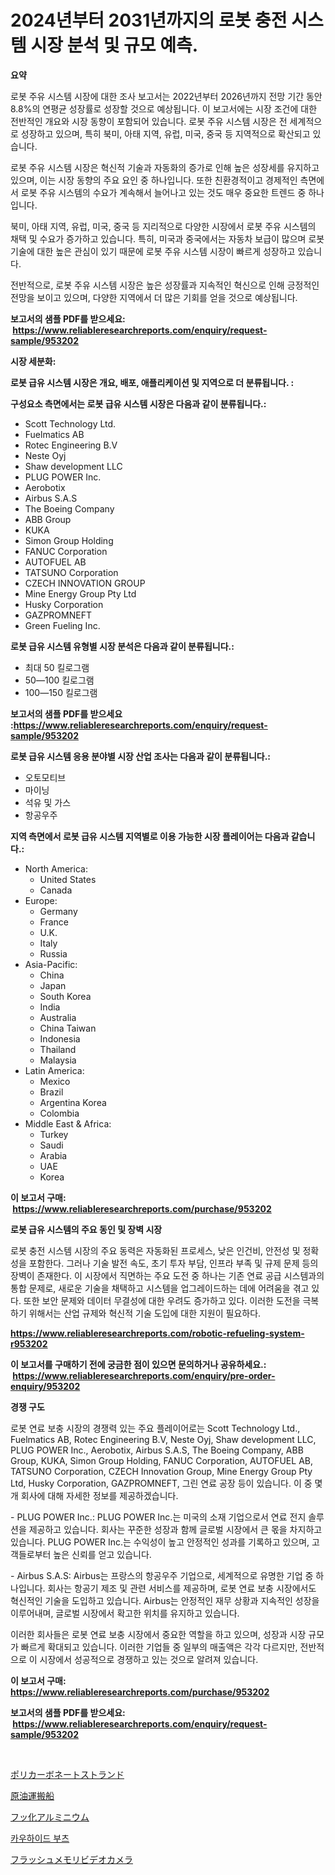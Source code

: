 <p><h1>2024년부터 2031년까지의 로봇 충전 시스템 시장 분석 및 규모 예측.</h1></p><p><strong>요약</strong></p>
<p><p>로봇 주유 시스템 시장에 대한 조사 보고서는 2022년부터 2026년까지 전망 기간 동안 8.8%의 연평균 성장률로 성장할 것으로 예상됩니다. 이 보고서에는 시장 조건에 대한 전반적인 개요와 시장 동향이 포함되어 있습니다. 로봇 주유 시스템 시장은 전 세계적으로 성장하고 있으며, 특히 북미, 아태 지역, 유럽, 미국, 중국 등 지역적으로 확산되고 있습니다.</p><p>로봇 주유 시스템 시장은 혁신적 기술과 자동화의 증가로 인해 높은 성장세를 유지하고 있으며, 이는 시장 동향의 주요 요인 중 하나입니다. 또한 친환경적이고 경제적인 측면에서 로봇 주유 시스템의 수요가 계속해서 늘어나고 있는 것도 매우 중요한 트렌드 중 하나입니다.</p><p>북미, 아태 지역, 유럽, 미국, 중국 등 지리적으로 다양한 시장에서 로봇 주유 시스템의 채택 및 수요가 증가하고 있습니다. 특히, 미국과 중국에서는 자동차 보급이 많으며 로봇 기술에 대한 높은 관심이 있기 때문에 로봇 주유 시스템 시장이 빠르게 성장하고 있습니다.</p><p>전반적으로, 로봇 주유 시스템 시장은 높은 성장률과 지속적인 혁신으로 인해 긍정적인 전망을 보이고 있으며, 다양한 지역에서 더 많은 기회를 얻을 것으로 예상됩니다.</p></p>
<p><strong>보고서의 샘플 PDF를 받으세요: &nbsp;<a href="https://www.reliableresearchreports.com/enquiry/request-sample/953202">https://www.reliableresearchreports.com/enquiry/request-sample/953202</a></strong></p>
<p><strong>시장 세분화:</strong></p>
<p><strong> 로봇 급유 시스템 시장은 개요, 배포, 애플리케이션 및 지역으로 더 분류됩니다. :</strong></p>
<p><strong>구성요소 측면에서는 로봇 급유 시스템 시장은 다음과 같이 분류됩니다.:</strong></p>
<p><ul><li>Scott Technology Ltd.</li><li>Fuelmatics AB</li><li>Rotec Engineering B.V</li><li>Neste Oyj</li><li>Shaw development LLC</li><li>PLUG POWER Inc.</li><li>Aerobotix</li><li>Airbus S.A.S</li><li>The Boeing Company</li><li>ABB Group</li><li>KUKA</li><li>Simon Group Holding</li><li>FANUC Corporation</li><li>AUTOFUEL AB</li><li>TATSUNO Corporation</li><li>CZECH INNOVATION GROUP</li><li>Mine Energy Group Pty Ltd</li><li>Husky Corporation</li><li>GAZPROMNEFT</li><li>Green Fueling Inc.</li></ul></p>
<p><strong> 로봇 급유 시스템 유형별 시장 분석은 다음과 같이 분류됩니다.:</strong></p>
<p><ul><li>최대 50 킬로그램</li><li>50—100 킬로그램</li><li>100—150 킬로그램</li></ul></p>
<p><strong>보고서의 샘플 PDF를 받으세요 :<a href="https://www.reliableresearchreports.com/enquiry/request-sample/953202">https://www.reliableresearchreports.com/enquiry/request-sample/953202</a></strong></p>
<p><strong> 로봇 급유 시스템 응용 분야별 시장 산업 조사는 다음과 같이 분류됩니다.:</strong></p>
<p><ul><li>오토모티브</li><li>마이닝</li><li>석유 및 가스</li><li>항공우주</li></ul></p>
<p><strong>지역 측면에서 로봇 급유 시스템 지역별로 이용 가능한 시장 플레이어는 다음과 같습니다.:</strong></p>
<p><ul>
    <li>
        North America:
        <ul>
            <li>United States</li>
            <li>Canada</li>
        </ul>
    </li>
    <li>
        Europe:
        <ul>
            <li>Germany</li>
            <li>France</li>
            <li>U.K.</li>
            <li>Italy</li>
            <li>Russia</li>
        </ul>
    </li>
    <li>
        Asia-Pacific:
        <ul>
            <li>China</li>
            <li>Japan</li>
            <li>South Korea</li>
            <li>India</li>
            <li>Australia</li>
            <li>China Taiwan</li>
            <li>Indonesia</li>
            <li>Thailand</li>
            <li>Malaysia</li>
        </ul>
    </li>
    <li>
        Latin America:
        <ul>
            <li>Mexico</li>
            <li>Brazil</li>
            <li>Argentina Korea</li>
            <li>Colombia</li>
        </ul>
    </li>
    <li>
        Middle East & Africa:
        <ul>
            <li>Turkey</li>
            <li>Saudi</li>
            <li>Arabia</li>
            <li>UAE</li>
            <li>Korea</li>
        </ul>
    </li>
    </ul></p>
<p><strong>이 보고서 구매: &nbsp;<a href="https://www.reliableresearchreports.com/purchase/953202">https://www.reliableresearchreports.com/purchase/953202</a></strong></p>
<p><strong>로봇 급유 시스템의 주요 동인 및 장벽 시장</strong></p>
<p><p>로봇 충전 시스템 시장의 주요 동력은 자동화된 프로세스, 낮은 인건비, 안전성 및 정확성을 포함한다. 그러나 기술 발전 속도, 초기 투자 부담, 인프라 부족 및 규제 문제 등의 장벽이 존재한다. 이 시장에서 직면하는 주요 도전 중 하나는 기존 연료 공급 시스템과의 통합 문제로, 새로운 기술을 채택하고 시스템을 업그레이드하는 데에 어려움을 겪고 있다. 또한 보안 문제와 데이터 무결성에 대한 우려도 증가하고 있다. 이러한 도전을 극복하기 위해서는 산업 규제와 혁신적 기술 도입에 대한 지원이 필요하다.</p></p>
<p><strong><a href="https://www.reliableresearchreports.com/robotic-refueling-system-r953202">https://www.reliableresearchreports.com/robotic-refueling-system-r953202</a></strong></p>
<p><strong>이 보고서를 구매하기 전에 궁금한 점이 있으면 문의하거나 공유하세요.: &nbsp;<a href="https://www.reliableresearchreports.com/enquiry/pre-order-enquiry/953202">https://www.reliableresearchreports.com/enquiry/pre-order-enquiry/953202</a></strong></p>
<p><strong>경쟁 구도</strong></p>
<p><p>로봇 연료 보충 시장의 경쟁력 있는 주요 플레이어로는 Scott Technology Ltd., Fuelmatics AB, Rotec Engineering B.V, Neste Oyj, Shaw development LLC, PLUG POWER Inc., Aerobotix, Airbus S.A.S, The Boeing Company, ABB Group, KUKA, Simon Group Holding, FANUC Corporation, AUTOFUEL AB, TATSUNO Corporation, CZECH Innovation Group, Mine Energy Group Pty Ltd, Husky Corporation, GAZPROMNEFT, 그린 연료 공장 등이 있습니다. 이 중 몇 개 회사에 대해 자세한 정보를 제공하겠습니다.</p><p>- PLUG POWER Inc.: PLUG POWER Inc.는 미국의 소재 기업으로서 연료 전지 솔루션을 제공하고 있습니다. 회사는 꾸준한 성장과 함께 글로벌 시장에서 큰 몫을 차지하고 있습니다. PLUG POWER Inc.는 수익성이 높고 안정적인 성과를 기록하고 있으며, 고객들로부터 높은 신뢰를 얻고 있습니다.</p><p>- Airbus S.A.S: Airbus는 프랑스의 항공우주 기업으로, 세계적으로 유명한 기업 중 하나입니다. 회사는 항공기 제조 및 관련 서비스를 제공하며, 로봇 연료 보충 시장에서도 혁신적인 기술을 도입하고 있습니다. Airbus는 안정적인 재무 상황과 지속적인 성장을 이루어내며, 글로벌 시장에서 확고한 위치를 유지하고 있습니다.</p><p>이러한 회사들은 로봇 연료 보충 시장에서 중요한 역할을 하고 있으며, 성장과 시장 규모가 빠르게 확대되고 있습니다. 이러한 기업들 중 일부의 매출액은 각각 다르지만, 전반적으로 이 시장에서 성공적으로 경쟁하고 있는 것으로 알려져 있습니다.</p></p>
<p><strong>이 보고서 구매: &nbsp; <a href="https://www.reliableresearchreports.com/purchase/953202">https://www.reliableresearchreports.com/purchase/953202</a></strong></p>
<p><strong>보고서의 샘플 PDF를 받으세요: &nbsp;<a href="https://www.reliableresearchreports.com/enquiry/request-sample/953202">https://www.reliableresearchreports.com/enquiry/request-sample/953202</a></strong><strong></strong></p>
<p>&nbsp;</p>
<p><p><a href="https://medium.com/@abdulkoss2015/pc%E3%82%B9%E3%83%88%E3%83%A9%E3%83%B3%E3%83%89%E5%B8%82%E5%A0%B4%E3%81%AE%E8%A6%8F%E6%A8%A1%E3%81%A8%E5%B8%82%E5%A0%B4%E5%8B%95%E5%90%91-%E5%AE%8C%E5%85%A8%E3%81%AA%E6%A5%AD%E7%95%8C%E6%A6%82%E8%A6%81-2024%E5%B9%B4%E3%81%8B%E3%82%892031%E5%B9%B4-d125ec6451aa">ポリカーボネートストランド</a></p><p><a href="https://github.com/RodHoppe07/Market-Research-Report-List-1/blob/main/726116021385.md">原油運搬船</a></p><p><a href="https://medium.com/@brittanyvon2023/%E3%82%A2%E3%83%AB%E3%83%9F%E3%83%8B%E3%82%A6%E3%83%A0%E3%83%95%E3%83%AB%E3%82%AA%E3%83%A9%E3%82%A4%E3%83%88%E5%B8%82%E5%A0%B4%E3%81%AE%E5%88%86%E6%9E%90-%E3%82%B0%E3%83%AD%E3%83%BC%E3%83%90%E3%83%AB%E7%94%A3%E6%A5%AD%E3%81%AE%E5%B1%95%E6%9C%9B%E3%81%A8%E4%BA%88%E6%B8%AC-2024%E5%B9%B4%E3%81%8B%E3%82%892031%E5%B9%B4-d13abf3f7c02">フッ化アルミニウム</a></p><p><a href="https://medium.com/@guyeichert86/%EC%86%8C%EA%B0%80%EC%A3%BD-%EB%B6%80%EC%B8%A0-%EC%8B%9C%EC%9E%A5-%EB%B6%84%EC%84%9D-%EB%B0%8F-2024%EB%85%84%EB%B6%80%ED%84%B0-2031%EB%85%84%EA%B9%8C%EC%A7%80%EC%9D%98-%ED%81%AC%EA%B8%B0-%EC%98%88%EC%B8%A1-06ec94e12ad5">카우하이드 부츠</a></p><p><a href="https://github.com/laurenreichert/Market-Research-Report-List-1/blob/main/922957621384.md">フラッシュメモリビデオカメラ</a></p></p>